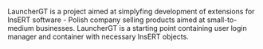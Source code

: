 LauncherGT is a project aimed at simplyfing development of extensions for InsERT software - Polish company selling products aimed at small-to-medium businesses.
LauncherGT is a starting point containing user login manager and container with necessary InsERT objects.